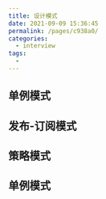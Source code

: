 ```yaml
---
title: 设计模式
date: 2021-09-09 15:36:45
permalink: /pages/c938a0/
categories:
  - interview
tags:
  - 
---
```


## 单例模式

## 发布-订阅模式

## 策略模式

## 单例模式
